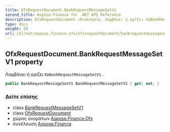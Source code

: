 ```yaml
---
title: OfxRequestDocument.BankRequestMessageSetV1
second_title: Aspose.Finance for .NET API Reference
description: OfxRequestDocument ιδιοκτησία. Λαμβάνει ή ορίζει τοBankRequestMessageSetV1 .
type: docs
weight: 20
url: /el/net/aspose.finance.ofx/ofxrequestdocument/bankrequestmessagesetv1/
---
```

## OfxRequestDocument.BankRequestMessageSetV1 property

Λαμβάνει ή ορίζει το`BankRequestMessageSetV1` .

```csharp
public BankRequestMessageSetV1 BankRequestMessageSetV1 { get; set; }
```

### Δείτε επίσης

* class [BankRequestMessageSetV1](../../bankrequestmessagesetv1/)
* class [OfxRequestDocument](../)
* χώρος ονομάτων [Aspose.Finance.Ofx](../../ofxrequestdocument/)
* συνέλευση [Aspose.Finance](../../../)


